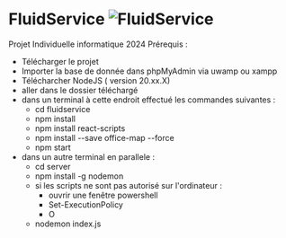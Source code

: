 # FluidService ![FluidService](https://github.com/GJoanne/FluidService/assets/118722473/c026cf2e-a5a9-49c0-850a-23377b863dfa)

Projet Individuelle informatique 2024
Prérequis : 
  - Télécharger le projet
  - Importer la base de donnée dans phpMyAdmin via uwamp ou xampp
  - Télécharcher NodeJS ( version 20.xx.X)
  - aller dans le dossier téléchargé
  - dans un terminal à cette endroit effectué les commandes suivantes :
      - cd fluidservice
      - npm install
      - npm install react-scripts
      - npm install --save office-map --force
      - npm start
  - dans un autre terminal en parallele :
      - cd server
      - npm install -g nodemon
      - si les scripts ne sont pas autorisé sur l'ordinateur : 
          - ouvrir une fenêtre powershell
          - Set-ExecutionPolicy
          - O
      - nodemon index.js
